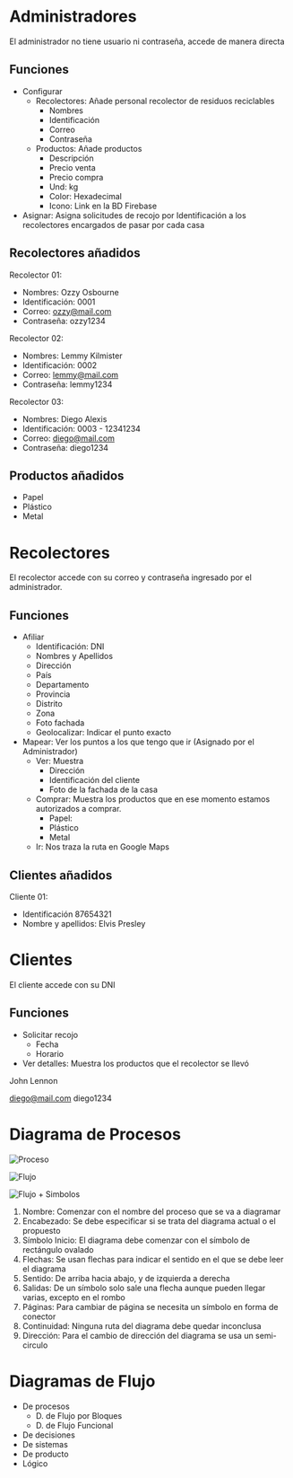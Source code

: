 # Administradores 
El administrador no tiene usuario ni contraseña, accede de manera directa  

## Funciones 
- Configurar 
	- Recolectores: Añade personal recolector de residuos reciclables 
		- Nombres
		- Identificación 
		- Correo
		- Contraseña 
	- Productos: Añade productos 
		- Descripción 
		- Precio venta 
		- Precio compra 
		- Und: kg
		- Color: Hexadecimal 
		- Icono: Link en la BD Firebase 
 - Asignar: Asigna solicitudes de recojo por Identificación a los recolectores encargados de pasar por cada casa 

## Recolectores añadidos 
Recolector 01:   
- Nombres: Ozzy Osbourne   
- Identificación: 0001
- Correo: ozzy@mail.com 
- Contraseña: ozzy1234

Recolector 02:   
- Nombres: Lemmy Kilmister
- Identificación: 0002 
- Correo: lemmy@mail.com
- Contraseña: lemmy1234

Recolector 03:   
- Nombres: Diego Alexis 
- Identificación: 0003 - 12341234
- Correo: diego@mail.com
- Contraseña: diego1234



## Productos añadidos 
- Papel
- Plástico 
- Metal 

# Recolectores
El recolector accede con su correo y contraseña ingresado por el administrador.

## Funciones 
- Afiliar 
	- Identificación: DNI
	- Nombres y Apellidos
	- Dirección 
	- País 
	- Departamento 
	- Provincia 
	- Distrito 
	- Zona
	- Foto fachada
	- Geolocalizar: Indicar el punto exacto 
- Mapear: Ver los puntos a los que tengo que ir (Asignado por el Administrador)
	- Ver: Muestra 
		- Dirección
		- Identificación del cliente
		- Foto de la fachada de la casa
	- Comprar: Muestra los productos que en ese momento estamos autorizados a comprar.
		- Papel: 
		- Plástico
		- Metal 
	- Ir: Nos traza la ruta en Google Maps 

## Clientes añadidos 
Cliente 01: 
- Identificación 87654321
- Nombre y apellidos: Elvis Presley


# Clientes  
El cliente accede con su DNI   

## Funciones  
- Solicitar recojo
	- Fecha 
	- Horario
- Ver detalles: Muestra los productos que el recolector se llevó 


John Lennon 


diego@mail.com
diego1234

# Diagrama de Procesos 

![Proceso](https://i.postimg.cc/TP88B2yq/diagrama-procesos.png)   



![Flujo](https://i.postimg.cc/fW2KJtT5/diagrama-procesos.jpg)  


![Flujo + Simbolos](https://i.postimg.cc/x8kD278N/diagrama-de-flujo-simbolos.webp)   


1. Nombre: Comenzar con el nombre del proceso que se va a diagramar 
2. Encabezado: Se debe especificar si se trata del diagrama actual o el propuesto 
3. Símbolo Inicio: El diagrama debe comenzar con el símbolo de rectángulo ovalado 
4. Flechas: Se usan flechas para indicar el sentido en el que se debe leer el diagrama 
5. Sentido: De arriba hacia abajo, y de izquierda a derecha 
6. Salidas: De un símbolo solo sale una flecha aunque pueden llegar varias, excepto en el rombo 
7. Páginas: Para cambiar de página se necesita un símbolo en forma de conector 
8. Continuidad: Ninguna ruta del diagrama debe quedar inconclusa 
9. Dirección: Para el cambio de dirección del diagrama se usa un semi-circulo

# Diagramas de Flujo

- De procesos 
	- D. de Flujo por Bloques
	- D. de Flujo Funcional 
- De decisiones 
- De sistemas 
- De producto 
- Lógico 